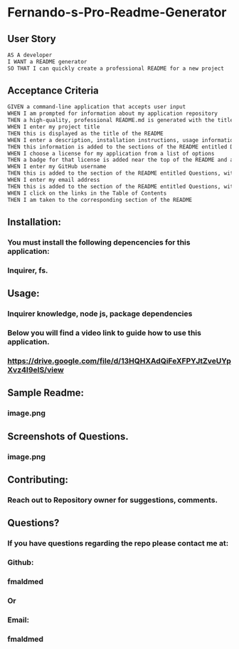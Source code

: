 # Fernando-s-Pro-Readme-Generator
## User Story

```md
AS A developer
I WANT a README generator
SO THAT I can quickly create a professional README for a new project
```

## Acceptance Criteria

```md
GIVEN a command-line application that accepts user input
WHEN I am prompted for information about my application repository
THEN a high-quality, professional README.md is generated with the title of my project and sections entitled Description, Table of Contents, Installation, Usage, License, Contributing, Tests, and Questions
WHEN I enter my project title
THEN this is displayed as the title of the README
WHEN I enter a description, installation instructions, usage information, contribution guidelines, and test instructions
THEN this information is added to the sections of the README entitled Description, Installation, Usage, Contributing, and Tests
WHEN I choose a license for my application from a list of options
THEN a badge for that license is added near the top of the README and a notice is added to the section of the README entitled License that explains which license the application is covered under
WHEN I enter my GitHub username
THEN this is added to the section of the README entitled Questions, with a link to my GitHub profile
WHEN I enter my email address
THEN this is added to the section of the README entitled Questions, with instructions on how to reach me with additional questions
WHEN I click on the links in the Table of Contents
THEN I am taken to the corresponding section of the README
```

## Installation:
  ### You must install the following depencencies for this application:
  ### Inquirer, fs.

## Usage:
  ### Inquirer knowledge, node js, package dependencies
  ### Below you will find a video link to guide how to use this application.
  ### https://drive.google.com/file/d/13HQHXAdQiFeXFPYJtZveUYpXvz4I9eIS/view

## Sample Readme:
### image.png

## Screenshots of Questions.
### image.png

## Contributing:
  ### Reach out to Repository owner for suggestions, comments.


## Questions?
  ### If you have questions regarding the repo please contact me at:
  ### Github:
  ### fmaldmed
  ### Or
  ### Email:
  ### fmaldmed